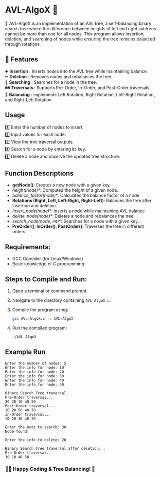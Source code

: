 # AVL-AlgoX 🌳

📌 AVL-AlgoX is an implementation of an AVL tree, a self-balancing binary search tree where the difference between heights of left and right subtrees cannot be more than    one for all nodes. This program allows insertion, deletion, and searching of nodes while ensuring the tree remains balanced through rotations.

## 🚀 Features

➕ **Insertion** : Inserts nodes into the AVL tree while maintaining balance.  
➖ **Deletion** : Removes nodes and rebalances the tree.  
🔎 **Searching** : Searches for a node in the tree.  
🛤 **Traversals** : Supports Pre-Order, In-Order, and Post-Order traversals.  
🔄 **Balancing** : Implements Left Rotation, Right Rotation, Left-Right Rotation, and Right-Left Rotation.  

## Usage

1️⃣ Enter the number of nodes to insert.  
2️⃣ Input values for each node.  
3️⃣ View the tree traversal outputs.  
4️⃣ Search for a node by entering its key.  
5️⃣ Delete a node and observe the updated tree structure.  

## Function Descriptions

- **getNode()**: Creates a new node with a given key.
- **height(node*)**: Computes the height of a given node.
- **balance_factor(node*)**: Calculates the balance factor of a node.
- **Rotations (Right, Left, Left-Right, Right-Left)**: Balances the tree after insertion and deletion.
- **Insert_node(node*)**: Inserts a node while maintaining AVL balance.
- **delete_node(node*)**: Deletes a node and rebalances the tree.
- **search_node(node*, int)**: Searches for a node with a given key.
- **PreOrder(), InOrder(), PostOrder()**: Traverses the tree in different orders.

## Requirements:
- GCC Compiler (for Linux/Windows)
- Basic knowledge of C programming

## Steps to Compile and Run:

1. Open a terminal or command prompt.
   
2. Navigate to the directory containing `AVL-AlgoX.c`.
   
3. Compile the program using:
   ```sh
   gcc AVL-AlgoX.c -o AVL-AlgoX
   ```
   
4. Run the compiled program:
   ```sh
   ./AVL-AlgoX
   ```

## Example Run

```
Enter the number of nodes: 5
Enter the info for node: 10
Enter the info for node: 20
Enter the info for node: 30
Enter the info for node: 40
Enter the info for node: 50

Binary Search Tree traversal...
Pre-Order traversal...
30 20 10 40 50
Post-Order traversal...
10 20 50 40 30
In-Order traversal...
10 20 30 40 50

Enter the node to search: 30
Node found!

Enter the info to delete: 20

Binary Search Tree traversal after deletion...
Pre-Order traversal...
30 10 40 50
```

### 👨‍💻 Happy Coding & Tree Balancing! 🌲
